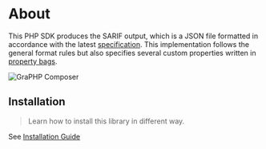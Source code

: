 <!-- markdownlint-disable MD013 -->
# About

This PHP SDK produces the SARIF output, which is a JSON file formatted
in accordance with the latest [specification](https://docs.oasis-open.org/sarif/sarif/v2.1.0/sarif-v2.1.0.html).
This implementation follows the general format rules but also specifies several custom properties
written in [property bags](https://docs.oasis-open.org/sarif/sarif/v2.1.0/os/sarif-v2.1.0-os.html#_Toc34317448).

![GraPHP Composer](./assets/images/graph-composer.svg)

## Installation

> Learn how to install this library in different way.

See [Installation Guide](installation.md)
